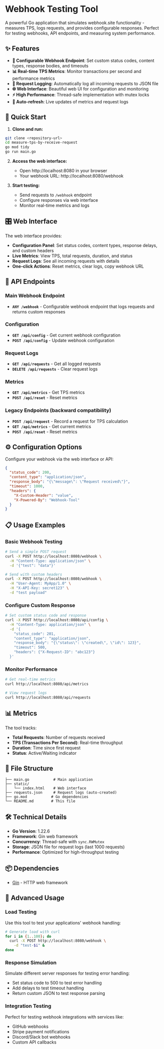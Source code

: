 # Webhook Testing Tool

A powerful Go application that simulates webhook.site functionality - measures TPS, logs requests, and provides configurable responses. Perfect for testing webhooks, API endpoints, and measuring system performance.

## ✨ Features

- **🎯 Configurable Webhook Endpoint**: Set custom status codes, content types, response bodies, and timeouts
- **📊 Real-time TPS Metrics**: Monitor transactions per second and performance metrics
- **📝 Request Logging**: Automatically log all incoming requests to JSON file
- **🌐 Web Interface**: Beautiful web UI for configuration and monitoring
- **⚡ High Performance**: Thread-safe implementation with mutex locks
- **🔄 Auto-refresh**: Live updates of metrics and request logs

## 🚀 Quick Start

1. **Clone and run:**
```bash
git clone <repository-url>
cd measure-tps-by-receive-request
go mod tidy
go run main.go
```

2. **Access the web interface:**
   - Open http://localhost:8080 in your browser
   - Your webhook URL: http://localhost:8080/webhook

3. **Start testing:**
   - Send requests to `/webhook` endpoint
   - Configure responses via web interface
   - Monitor real-time metrics and logs

## 🎛️ Web Interface

The web interface provides:

- **Configuration Panel**: Set status codes, content types, response delays, and custom headers
- **Live Metrics**: View TPS, total requests, duration, and status
- **Request Logs**: See all incoming requests with details
- **One-click Actions**: Reset metrics, clear logs, copy webhook URL

## 📡 API Endpoints

### Main Webhook Endpoint
- **`ANY /webhook`** - Configurable webhook endpoint that logs requests and returns custom responses

### Configuration
- **`GET /api/config`** - Get current webhook configuration
- **`POST /api/config`** - Update webhook configuration

### Request Logs
- **`GET /api/requests`** - Get all logged requests
- **`DELETE /api/requests`** - Clear request logs

### Metrics
- **`GET /api/metrics`** - Get TPS metrics
- **`POST /api/reset`** - Reset metrics

### Legacy Endpoints (backward compatibility)
- **`POST /api/request`** - Record a request for TPS calculation
- **`GET /api/metrics`** - Get current metrics
- **`POST /api/reset`** - Reset metrics

## ⚙️ Configuration Options

Configure your webhook via the web interface or API:

```json
{
  "status_code": 200,
  "content_type": "application/json",
  "response_body": "{\"message\": \"Request received\"}",
  "timeout": 1000,
  "headers": {
    "X-Custom-Header": "value",
    "X-Powered-By": "Webhook-Tool"
  }
}
```

## 📋 Usage Examples

### Basic Webhook Testing
```bash
# Send a simple POST request
curl -X POST http://localhost:8080/webhook \
  -H "Content-Type: application/json" \
  -d '{"test": "data"}'

# Send with custom headers
curl -X POST http://localhost:8080/webhook \
  -H "User-Agent: MyApp/1.0" \
  -H "X-API-Key: secret123" \
  -d "test payload"
```

### Configure Custom Response
```bash
# Set custom status code and response
curl -X POST http://localhost:8080/api/config \
  -H "Content-Type: application/json" \
  -d '{
    "status_code": 201,
    "content_type": "application/json",
    "response_body": "{\"status\": \"created\", \"id\": 123}",
    "timeout": 500,
    "headers": {"X-Request-ID": "abc123"}
  }'
```

### Monitor Performance
```bash
# Get real-time metrics
curl http://localhost:8080/api/metrics

# View request logs
curl http://localhost:8080/api/requests
```

## 📊 Metrics

The tool tracks:
- **Total Requests**: Number of requests received
- **TPS (Transactions Per Second)**: Real-time throughput
- **Duration**: Time since first request
- **Status**: Active/Waiting indicator

## 📁 File Structure

```
├── main.go           # Main application
├── static/
│   └── index.html    # Web interface
├── requests.json     # Request logs (auto-created)
├── go.mod           # Go dependencies
└── README.md        # This file
```

## 🛠️ Technical Details

- **Go Version**: 1.22.6
- **Framework**: Gin web framework
- **Concurrency**: Thread-safe with `sync.RWMutex`
- **Storage**: JSON file for request logs (last 1000 requests)
- **Performance**: Optimized for high-throughput testing

## 📦 Dependencies

- [Gin](https://github.com/gin-gonic/gin) - HTTP web framework

## 🔧 Advanced Usage

### Load Testing
Use this tool to test your applications' webhook handling:

```bash
# Generate load with curl
for i in {1..100}; do
  curl -X POST http://localhost:8080/webhook \
    -d "test-$i" &
done
```

### Response Simulation
Simulate different server responses for testing error handling:

- Set status code to 500 to test error handling
- Add delays to test timeout handling
- Return custom JSON to test response parsing

### Integration Testing
Perfect for testing webhook integrations with services like:
- GitHub webhooks
- Stripe payment notifications  
- Discord/Slack bot webhooks
- Custom API callbacks